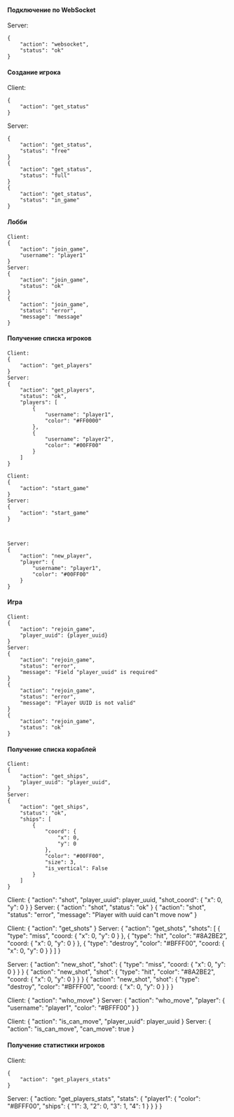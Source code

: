 #### Подключение по WebSocket
Server:
```
{
    "action": "websocket",
    "status": "ok"
}
```


#### Создание игрока
Client:
```
{
    "action": "get_status"
}
```
Server:
```
{
    "action": "get_status",
    "status": "free"
}
{
    "action": "get_status",
    "status": "full"
}
{
    "action": "get_status",
    "status": "in_game"
}
```


#### Лобби
```
Client:
{
    "action": "join_game",
    "username": "player1"
}
Server:
{
    "action": "join_game",
    "status": "ok"
}
{
    "action": "join_game",
    "status": "error",
    "message": "message"
}
```

#### Получение списка игроков
```
Client:
{
    "action": "get_players"
}
Server:
{
    "action": "get_players",
    "status": "ok",
    "players": [
        {
            "username": "player1",
            "color": "#FF0000"
        },
        {
            "username": "player2",
            "color": "#00FF00"
        }
    ]
}
```

```
Client:
{
    "action": "start_game"
}
Server:
{
    "action": "start_game"
}



Server:
{
    "action": "new_player",
    "player": {
        "username": "player1",
        "color": "#00FF00"
    }
}
```


#### Игра
```
Client:
{
    "action": "rejoin_game",
    "player_uuid": {player_uuid}
}
Server:
{
    "action": "rejoin_game",
    "status": "error",
    "message": "Field "player_uuid" is required"
}
{
    "action": "rejoin_game",
    "status": "error",
    "message": "Player UUID is not valid"
}
{
    "action": "rejoin_game",
    "status": "ok"
}
```

#### Получение списка кораблей
```
Client:
{
    "action": "get_ships",
    "player_uuid": "player_uuid",
}
Server:
{
    "action": "get_ships",
    "status": "ok",
    "ships": [
        {
            "coord": {
                "x": 0,
                "y": 0
            },
            "color": "#00FF00",
            "size": 3,
            "is_vertical": False
        }
    ]
}
```

Client:
{
    "action": "shot",
    "player_uuid": player_uuid,
    "shot_coord": {
        "x": 0,
        "y": 0
    }
}
Server:
{
    "action": "shot",
    "status": "ok"
}
{
    "action": "shot",
    "status": "error",
    "message": "Player with uuid can"t move now"
}



Client:
{
    "action": "get_shots"
}
Server:
{
    "action": "get_shots",
    "shots": [
        {
            "type": "miss",
            "coord: {
                "x": 0,
                "y": 0
            }
        },
         {
            "type": "hit",
            "color": "#8A2BE2",
            "coord: {
                "x": 0,
                "y": 0
            }
        },
        {
            "type": "destroy",
            "color": "#BFFF00",
            "coord: {
                "x": 0,
                "y": 0
            }
        }
    ]
}



Server:
{
    "action": "new_shot",
    "shot": {
        "type": "miss",
        "coord: {
            "x": 0,
            "y": 0
        }
    }
}
{
    "action": "new_shot",
    "shot": {
        "type": "hit",
        "color": "#8A2BE2",
        "coord: {
            "x": 0,
            "y": 0
        }
    }
}
{
    "action": "new_shot",
    "shot": {
        "type": "destroy",
        "color": "#BFFF00",
        "coord: {
            "x": 0,
            "y": 0
        }
    }
}



Client:
{
    "action": "who_move"
}
Server:
{
    "action": "who_move",
    "player": {
        "username": "player1",
        "color": "#BFFF00"
    }
}


Client:
{
    "action": "is_can_move",
    "player_uuid": player_uuid
}
Server:
{
    "action": "is_can_move",
    "can_move": true
}

#### Получение статистики игроков
Client:
```
{
    "action": "get_players_stats"
}
```
Server:
{
    "action: "get_players_stats",
    "stats": {
        "player1": {
            "color": "#BFFF00",
            "ships": {
                "1": 3,
                "2": 0,
                "3": 1,
                "4": 1
            }
        }
    }
}